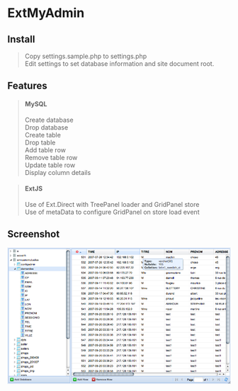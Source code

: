 ExtMyAdmin
=================


Install
--------------
>Copy settings.sample.php to settings.php  
>Edit settings to set database information and site document root.  

Features
--------------
> #### MySQL 
>
>Create database  
>Drop database  
>Create table  
>Drop table  
>Add table row  
>Remove table row  
>Update table row  
>Display column details

> #### ExtJS
>
>Use of Ext.Direct with TreePanel loader and GridPanel store  
>Use of metaData to configure GridPanel on store load event

Screenshot
--------------
![Server return for the read methode][1]

[1]: https://github.com/goldledoigt/ExtMyAdmin/raw/master/screenshot.png
